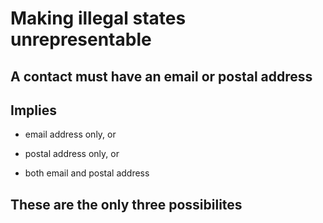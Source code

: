 # Making illegal states unrepresentable

## A contact must have an email or postal address

## Implies

* email address only, or

* postal address only, or

* both email and postal address

## These are the only three possibilites
